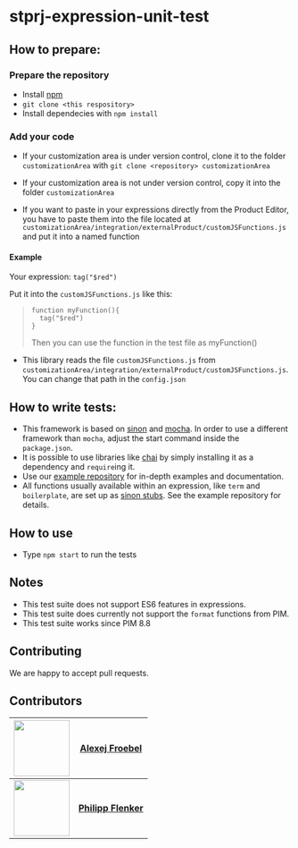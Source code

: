 # stprj-expression-unit-test
## How to prepare:
### Prepare the repository
- Install [npm](https://www.npmjs.com/get-npm)
- ```git clone <this respository>```
- Install dependecies with ```npm install```

### Add your code
- If your customization area is under version control, clone it to the folder ```customizationArea``` with ```git clone <repository> customizationArea```
- If your customization area is not under version control, copy it into the folder ```customizationArea```


- If you want to paste in your expressions directly from the Product Editor, you have to paste them into the file located at `customizationArea/integration/externalProduct/customJSFunctions.js` and put it into a named function

#### Example
 Your expression:
 ```tag("$red")```

 Put it into the `customJSFunctions.js` like this:
> ```
> function myFunction(){
>   tag("$red")
> }
> ```
> Then you can use the function in the test file as myFunction()
- This library reads the file `customJSFunctions.js` from ```customizationArea/integration/externalProduct/customJSFunctions.js```. You can change that path in the `config.json`

## How to write tests:
- This framework is based on  [sinon](http://sinonjs.org/) and [mocha](https://mochajs.org/). In order to use a different framework than `mocha`, adjust the  start command inside the `package.json`.
- It is possible to use libraries like [chai](http://chaijs.com/api/) by simply installing it as a dependency and `require`ing it.
- Use our [example repository](https://github.com/OpusCapita/stprj-expression-unit-test-examples) for in-depth examples and documentation.
- All functions usually available within an expression, like `term` and `boilerplate`, are set up as [sinon stubs](http://sinonjs.org/). See the example repository for details.

## How to use
- Type `npm start` to run the tests

## Notes
- This test suite does not support ES6 features in expressions.
- This test suite does currently not support the `format` functions from PIM.
- This test suite works since PIM 8.8

## Contributing
We are happy to accept pull requests.

## Contributors

| [<img src="https://avatars.githubusercontent.com/u/30691117" width="100px;"/>](https://github.com/alexejFroebel) | [**Alexej Froebel**](https://github.com/alexejFroebel)     |
| :---: | :---: |
 [<img src="https://avatars.githubusercontent.com/u/4085533" width="100px;"/>](https://github.com/pflenker) | [**Philipp Flenker**](https://github.com/pflenker) |
